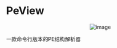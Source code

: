 # PeView

<center>
  
![image](https://user-images.githubusercontent.com/52789403/179880740-12c9fbb8-8db4-40a3-a558-32f050b8294a.png)
  
</center>




一款命令行版本的PE结构解析器
